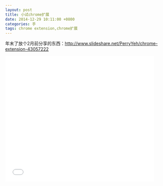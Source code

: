 ```yaml
---
layout: post
title: 小试chrome扩展
date: 2014-12-29 10:11:00 +0800
categories: 手
tags: chrome extension,chrome扩展
---
```


年末了放个2月前分享的东西：<http://www.slideshare.net/PerryYeh/chrome-extension-43057222>

<iframe src="//www.slideshare.net/slideshow/embed_code/43057222" width="476" height="400" frameborder="0" marginwidth="0" marginheight="0" scrolling="no"></iframe>
